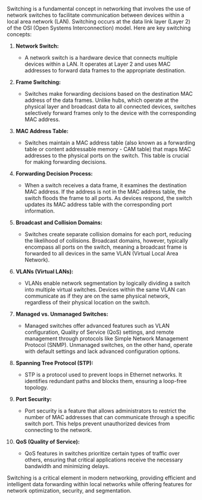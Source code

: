 Switching is a fundamental concept in networking that involves the use of network switches to facilitate communication between devices within a local area network (LAN). Switching occurs at the data link layer (Layer 2) of the OSI (Open Systems Interconnection) model. Here are key switching concepts:

1. **Network Switch:**
   - A network switch is a hardware device that connects multiple devices within a LAN. It operates at Layer 2 and uses MAC addresses to forward data frames to the appropriate destination.

2. **Frame Switching:**
   - Switches make forwarding decisions based on the destination MAC address of the data frames. Unlike hubs, which operate at the physical layer and broadcast data to all connected devices, switches selectively forward frames only to the device with the corresponding MAC address.

3. **MAC Address Table:**
   - Switches maintain a MAC address table (also known as a forwarding table or content addressable memory - CAM table) that maps MAC addresses to the physical ports on the switch. This table is crucial for making forwarding decisions.

4. **Forwarding Decision Process:**
   - When a switch receives a data frame, it examines the destination MAC address. If the address is not in the MAC address table, the switch floods the frame to all ports. As devices respond, the switch updates its MAC address table with the corresponding port information.

5. **Broadcast and Collision Domains:**
   - Switches create separate collision domains for each port, reducing the likelihood of collisions. Broadcast domains, however, typically encompass all ports on the switch, meaning a broadcast frame is forwarded to all devices in the same VLAN (Virtual Local Area Network).

6. **VLANs (Virtual LANs):**
   - VLANs enable network segmentation by logically dividing a switch into multiple virtual switches. Devices within the same VLAN can communicate as if they are on the same physical network, regardless of their physical location on the switch.

7. **Managed vs. Unmanaged Switches:**
   - Managed switches offer advanced features such as VLAN configuration, Quality of Service (QoS) settings, and remote management through protocols like Simple Network Management Protocol (SNMP). Unmanaged switches, on the other hand, operate with default settings and lack advanced configuration options.

8. **Spanning Tree Protocol (STP):**
   - STP is a protocol used to prevent loops in Ethernet networks. It identifies redundant paths and blocks them, ensuring a loop-free topology.

9. **Port Security:**
   - Port security is a feature that allows administrators to restrict the number of MAC addresses that can communicate through a specific switch port. This helps prevent unauthorized devices from connecting to the network.

10. **QoS (Quality of Service):**
    - QoS features in switches prioritize certain types of traffic over others, ensuring that critical applications receive the necessary bandwidth and minimizing delays.

Switching is a critical element in modern networking, providing efficient and intelligent data forwarding within local networks while offering features for network optimization, security, and segmentation.
